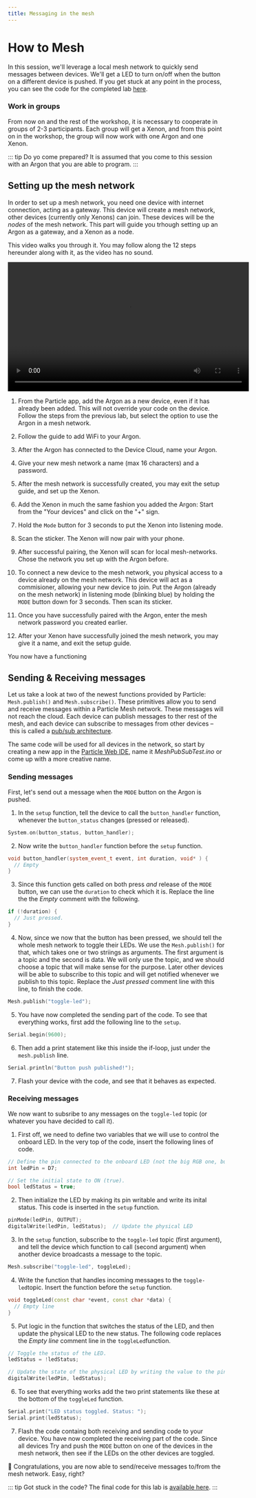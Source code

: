 ```yaml
---
title: Messaging in the mesh
---
```


# How to Mesh

<SessionHeader
:goal="'Publish and receive messages to/from the mesh.'"
:time="20"
:tools="[
  'Argon',
  'Grove starter kits for Particle mesh',
  'A partner, also with an Argon + Grove kit'
  ]"
/>

In this session, we'll leverage a local mesh network to quickly send messages between devices. We'll get a LED to turn on/off when the button on a different device is pushed. If you get stuck at any point in the process, you can see the code for the completed lab [here](http://about:blank).

### Work in groups
From now on and the rest of the workshop, it is necessary to cooperate in groups of 2-3 participants. Each group will get a Xenon, and from this point on in the workshop, the group will now work with one Argon and one Xenon.

::: tip Do yo come prepared?
It is assumed that you come to this session with an Argon that you are able to program.
:::

## Setting up the mesh network
In order to set up a mesh network, you need one device with internet connection, acting as a gateway. This device will create a mesh network, other devices (currently only Xenons) can join. These devices will be the *nodes* of the mesh network. This part will guide you trhough setting up an Argon as a gateway, and a Xenon as a node.

This video walks you through it. You may follow along the 12 steps hereunder along with it, as the video has no sound.

<video width="560" height="300" controls>
  <source src="./images/01/set-up-argon-and-xenon-in-mesh.mp4" type="video/mp4">
  Your browser does not support the video tag.
</video> 

1. From the Particle app, add the Argon as a new device, even if it has already been added. This will not override your code on the device. Follow the steps from the previous lab, but select the option to use the Argon in a mesh network.

2. Follow the guide to add WiFi to your Argon.

3. After the Argon has connected to the Device Cloud, name your Argon.

4. Give your new mesh network a name (max 16 characters) and a password.

5. After the mesh network is successfully created, you may exit the setup guide, and set up the Xenon.

6. Add the Xenon in much the same fashion you added the Argon: Start from the "Your devices" and click on the "+" sign.

7. Hold the `Mode` button for 3 seconds to put the Xenon into listening mode.

8. Scan the sticker. The Xenon will now pair with your phone.

9. After successful pairing, the Xenon will scan for local mesh-networks. Chose the network you set up with the Argon before.

10. To connect a new device to the mesh network, you physical access to a device already on the mesh network. This device will act as a commisioner, allowing your new device to join. Put the Argon (already on the mesh network) in listening mode (blinking blue) by holding the `MODE` button down for 3 seconds. Then scan its sticker.

11. Once you have successfully paired with the Argon, enter the mesh network password you created earlier.

12. After your Xenon have successfully joined the mesh network, you may give it a name, and exit the setup guide.

You now have a functioning 

## Sending & Receiving messages

Let us take a look at two of the newest functions provided by Particle: `Mesh.publish()` and `Mesh.subscribe()`. These primitives allow you to send and receive messages within a Particle Mesh network. These messages will not reach the cloud. Each device can publish messages to ther rest of the mesh, and each device can subscribe to messages from other devices – this is called a [pub/sub architecture](https://en.wikipedia.org/wiki/Publish%E2%80%93subscribe_pattern).


The same code will be used for all devices in the network, so start by creating a new app in the [Particle Web IDE](https://build.particle.io/build/new), name it *MeshPubSubTest.ino* or come up with a more creative name.

### Sending messages
First, let's send out a message when the `MODE` button on the Argon is pushed.

1. In the `setup` function, tell the device to call the `button_handler` function, whenever the `button_status` changes (pressed or released).

```cpp
System.on(button_status, button_handler);
```

2. Now write the `button_handler` function before the `setup` function.
``` cpp
void button_handler(system_event_t event, int duration, void* ) {
  // Empty
}
```

3. Since this function gets called on both press *and* release of the `MODE` button, we can use the `duration` to check which it is. Replace the line the the *Empty* comment with the following.

```cpp
if (!duration) {
  // Just pressed.
}
```

4. Now, since we now that the button has been pressed, we should tell the whole mesh network to toggle their LEDs. We use the `Mesh.publish()` for that, which takes one or two striings as arguments. The first argument is a topic and the second is data. We will only use the topic, and we should choose a topic that will make sense for the purpose. Later other devices will be able to subscribe to this topic and will get notified whenever we publish to this topic. Replace the *Just pressed* comment line with this line, to finish the code.

```cpp
Mesh.publish("toggle-led");
```

5. You have now completed the sending part of the code. To see that everything works, first add the following line to the `setup`.
```cpp
Serial.begin(9600);
```

6. Then add a print statement like this inside the if-loop, just under the `mesh.publish` line.

```cpp
Serial.println("Button push published!");
 ```

7. Flash your device with the code, and see that it behaves as expected.

### Receiving messages
We now want to subsribe to any messages on the `toggle-led` topic (or whatever you have decided to call it).

1. First off, we need to define two variables that we will use to control the onboard LED. In the very top of the code, insert the following lines of code.
```cpp
// Define the pin connected to the onboard LED (not the big RGB one, but the smaller one just right of the USB).
int ledPin = D7;

// Set the initial state to ON (true).
bool ledStatus = true;
```

2. Then initialize the LED by making its pin writable and write its inital status. This code is inserted in the `setup` function.
```cpp
pinMode(ledPin, OUTPUT);
digitalWrite(ledPin, ledStatus);  // Update the physical LED
```

3. In the `setup` function, subscribe to the `toggle-led` topic (first argument), and tell the device which function to call (second argument) when another device broadcasts a message to the topic.
```cpp
Mesh.subscribe("toggle-led", toggleLed);
```

4. Write the function that handles incoming messages to the `toggle-led`topic. Insert the function before the `setup` function.

``` cpp
void toggleLed(const char *event, const char *data) {
  // Empty line
}
```

5. Put logic in the function that switches the status of the LED, and then update the physical LED to the new status. The following code replaces the *Empty line* comment line in the `toggleLed`function.

``` cpp
// Toggle the status of the LED.
ledStatus = !ledStatus;

// Update the state of the physical LED by writing the value to the pin
digitalWrite(ledPin, ledStatus);
```

6. To see that everything works add the two print statements like these at the bottom of the `toggleLed` function.

```cpp
Serial.print("LED status toggled. Status: ");
Serial.print(ledStatus);
```

7. Flash the code containg both receiving and sending code to your device. You have now completed the receiving part of the code. Since all devices  Try and push the `MODE` button on one of the devices in the mesh network, then see if the LEDs on the other devices are toggled.

:tada: Congratulations, you are now able to send/receive messages to/from the mesh network. Easy, right?


::: tip Got stuck in the code?
The final code for this lab is [available here](https://go.particle.io/shared_apps/5bf709ee4a72e15412000614).
:::

